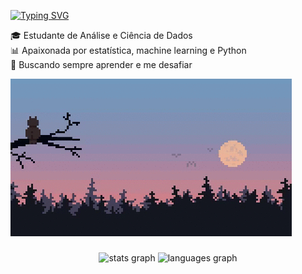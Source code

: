 
[![Typing SVG](https://readme-typing-svg.herokuapp.com?font=DotGothic16&pause=1000&color=FE428E&background=FFFFFF00&width=500&height=60&lines=Ol%C3%A1%2C+eu+sou+a+Amanda+Oliveira%E2%9C%A8%E2%80%8B)](https://git.io/typing-svg)

🎓 Estudante de Análise e Ciência de Dados  
📊 Apaixonada por estatística, machine learning e Python  
🚀 Buscando sempre aprender e me desafiar  

![gif1](https://github.com/Amalle26/Amalle26/blob/main/src/PIXEL_TWINKLE.gif)



###

<div align="center">
  <img src="https://github-readme-stats.vercel.app/api?username=Amalle26&hide_title=false&hide_rank=false&show_icons=true&include_all_commits=true&count_private=true&disable_animations=false&theme=radical&locale=pt-br&hide_border=false" height="150" alt="stats graph"  />
  <img src="https://github-readme-stats.vercel.app/api/top-langs?username=Amalle26&locale=pt-br&hide_title=false&layout=compact&card_width=320&langs_count=5&theme=radical&hide_border=false" height="150" alt="languages graph"  />
</div>

###


